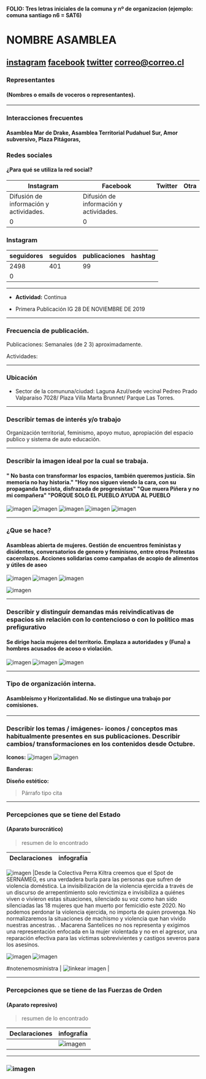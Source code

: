 #### FOLIO: Tres letras iniciales de la comuna y nº de organizacion (ejemplo: comuna santiago n6 = SAT6)
# NOMBRE ASAMBLEA

[instagram](https://www.instagram.com/colectivaperrakiltra/
)
[facebook]()
[twitter]()
<correo@correo.cl>
---

### Representantes
#### (Nombres o emails de voceros o representantes).

---
### Interacciones frecuentes
#### Asamblea Mar de Drake, Asamblea Territorial Pudahuel Sur, Amor subversivo, Plaza Pitágoras,


### Redes sociales
#### ¿Para qué se utiliza la red social?
| Instagram | Facebook | Twitter | Otra 
|---|---|---|---|
|Difusión de información y actividades.|Difusión de información y actividades.
|0| 0|

### **Instagram**
| seguidores | seguidos | publicaciones | hashtag 
|---|---|---|---|
|2498	|401|	99
| 0

---

* **Actividad:**   Continua


* Primera Publicación IG 28 DE NOVIEMBRE DE 2019

---
### Frecuencia de publicación.

Publicaciones: Semanales (de 2 3) aproximadamente.


Actividades:

---
### Ubicación
* Sector de la comununa/ciudad: Laguna Azul/sede vecinal Pedreo Prado Valparaíso 7028/ Plaza Villa Marta Brunnet/ Parque Las Torres.


---
### Describir temas de interés y/o trabajo
Organización territorial, feminismo, apoyo mutuo, apropiación del espacio publico y sistema de auto educación.

---
### Describir la imagen ideal por la cual se trabaja.
#### " No basta con transformar los espacios, también queremos justicia. Sin memoria no hay historia." "Hoy nos siguen viendo la cara, con su propaganda fascista, disfrazada de progresistas" "Que muera Piñera y no mi compañera" "PORQUE SOLO EL PUEBLO AYUDA AL PUEBLO
![imagen](mainifiest1.png)
![imagen](mani2.png)
![imagen](mani3.png)
![imagen](mani4.png)
![imagen](mani5.png)

---
### ¿Que se hace?
#### Asambleas abierta de mujeres. Gestión de encuentros feministas y disidentes, conversatorios de genero y feminismo, entre otros Protestas cacerolazos. Acciones solidarias como campañas de acopio de alimentos y útiles de aseo
![imagen](asamble.jpg)
![imagen](cecerolo.jpg)
![imagen](interv.jpg)

![imagen](marcha.jpg)


---
### Describir y distinguir demandas más reivindicativas de espacios sin relación con lo contencioso o con lo político mas prefigurativo
#### Se dirige hacia mujeres del territorio. Emplaza a autoridades y (Funa) a hombres acusados de acoso o violación.
![imagen](funas.jpg)
![imagen](amor.jpg)
![imagen](emplaza.jpg)


---
### Tipo de organización interna.
#### Asambleísmo y Horizontalidad. No se distingue una trabajo por comisiones.


---
### Describir los temas / imágenes- iconos / conceptos mas habitualmente presentes en sus publicaciones. Describir cambios/ transformaciones en los contenidos desde Octubre.

**Iconos:** ![imagen](logo.jpg) 
![imagen](lgtb.jpg)

**Banderas:**

**Diseño estético:**

> Párrafo tipo cita 

---
### Percepciones que se tiene del Estado
#### (Aparato burocrático)
> resumen de lo encontrado

| Declaraciones | infografía | 
|---|---|
![imagen](comuniestado.jpg)
|Desde la Colectiva Perra Kiltra creemos que el Spot de SERNAMEG, es una verdadera burla para las personas que sufren de violencia doméstica. La invisibilización de la violencia ejercida a través de un discurso de arrepentimiento solo revictimiza e invisibiliza a quiénes viven o vivieron estas situaciones, silenciado su voz como han sido silenciadas las 18 mujeres que han muerto por femicidio este 2020. No podemos perdonar la violencia ejercida, no importa de quien provenga. No normalizaremos la situaciones de machismo y violencia que han vivido nuestras ancestras. .
Macarena Santelices no nos representa y exigimos una representación enfocada en la mujer violentada y no en el agresor, una reparación efectiva para las víctimas sobrevivientes y castigos severos para los asesinos.

![imagen](estado.jpg)
![imagen](estado2.jpg)


#notenemosministra | ![linkear imagen]() |

---
### Percepciones que se tiene de las Fuerzas de Orden
#### (Aparato represivo)
> resumen de lo encontrado

| Declaraciones | infografía | 
|---|---|
| | ![imagen]() |


---
### ![imagen](comunicadofinal.jpg)
